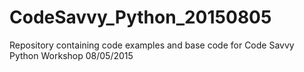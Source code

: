 # CodeSavvy_Python_20150805
Repository containing code examples and base code for Code Savvy Python Workshop 08/05/2015
